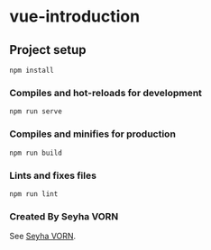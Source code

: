 # vue-introduction

## Project setup
```
npm install
```

### Compiles and hot-reloads for development
```
npm run serve
```

### Compiles and minifies for production
```
npm run build
```

### Lints and fixes files
```
npm run lint
```

### Created By Seyha VORN
See [Seyha VORN](https://github.com/seyhavorn/).
